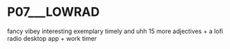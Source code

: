 # P07___LOWRAD
fancy vibey interesting exemplary timely and uhh 15 more adjectives + a lofi radio desktop app + work timer

